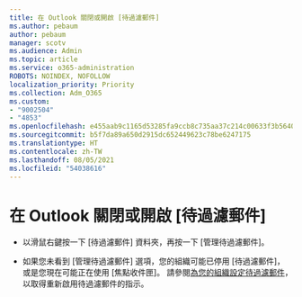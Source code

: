 ```yaml
---
title: 在 Outlook 關閉或開啟 [待過濾郵件]
ms.author: pebaum
author: pebaum
manager: scotv
ms.audience: Admin
ms.topic: article
ms.service: o365-administration
ROBOTS: NOINDEX, NOFOLLOW
localization_priority: Priority
ms.collection: Adm_O365
ms.custom:
- "9002504"
- "4853"
ms.openlocfilehash: e455aab9c1165d53285fa9ccb8c735aa37c214c00633f3b5640a2583dee53226
ms.sourcegitcommit: b5f7da89a650d2915dc652449623c78be6247175
ms.translationtype: HT
ms.contentlocale: zh-TW
ms.lasthandoff: 08/05/2021
ms.locfileid: "54038616"
---
```

# <a name="turn-off-or-on-clutter-in-outlook"></a>在 Outlook 關閉或開啟 [待過濾郵件]

- 以滑鼠右鍵按一下 [待過濾郵件] 資料夾，再按一下 [管理待過濾郵件]。 

- 如果您未看到 [管理待過濾郵件] 選項，您的組織可能已停用 [待過濾郵件]，或是您現在可能正在使用 [焦點收件匣]。 請參閱[為您的組織設定待過濾郵件](https://support.office.com/article/832276bd-d024-47b6-a80a-a6b884907a5b?wt.mc_id=SCL_a9c72a77-1bc4-40e6-ba6d-103c1d1aba4c_AdmHlp)，以取得重新啟用待過濾郵件的指示。
